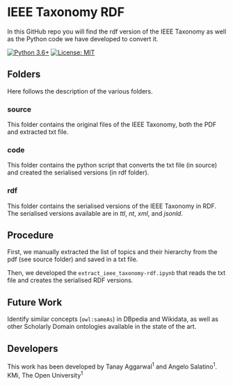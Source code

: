 # IEEE Taxonomy RDF

In this GitHub repo you will find the rdf version of the IEEE Taxonomy as well as the Python code we have developed to convert it.

[![Python 3.6+](https://img.shields.io/badge/python-3.6+-blue.svg)](https://www.python.org/downloads/release/python-360/)
[![License: MIT](https://img.shields.io/badge/License-MIT-yellow.svg)](https://opensource.org/licenses/MIT)


## Folders
Here follows the description of the various folders.

### source
This folder contains the original files of the IEEE Taxonomy, both the PDF and extracted txt file.

### code
This folder contains the python script that converts the txt file (in source) and created the serialised versions (in rdf folder).

### rdf
This folder contains the serialised versions of the IEEE Taxonomy in RDF. The serialised versions available are in *ttl*, *nt*, *xml*, and *jsonld*.


## Procedure
First, we manually extracted the list of topics and their hierarchy from the pdf (see source folder) and saved in a txt file.

Then, we developed the ```extract_ieee_taxonomy-rdf.ipynb``` that reads the txt file and creates the serialised RDF versions.

## Future Work
Identify similar concepts (```owl:sameAs```) in DBpedia and Wikidata, as well as other Scholarly Domain ontologies available in the state of the art.

## Developers

This work has been developed by Tanay Aggarwal<sup>1</sup> and Angelo Salatino<sup>1</sup>.
KMi, The Open University<sup>1</sup>
